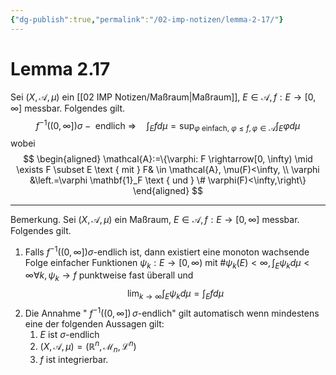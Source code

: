```yaml
---
{"dg-publish":true,"permalink":"/02-imp-notizen/lemma-2-17/"}
---
```


# Lemma 2.17
Sei $(X, \mathcal{A}, \mu)$ ein [[02 IMP Notizen/Maßraum\|Maßraum]], $E \in \mathcal{A}, f: E \rightarrow[0, \infty]$ messbar. Folgendes gilt.
$$
f^{-1}((0, \infty]) \sigma-\text { endlich } \Longrightarrow \quad \int_E f d \mu=\sup _{\varphi \text { einfach, } \varphi \leq f, \varphi \in \mathcal{A}} \int_E \varphi d \mu
$$
wobei
$$
\begin{aligned}
\mathcal{A}:=\{\varphi: F \rightarrow[0, \infty) \mid \exists F \subset E \text { mit } F& \in \mathcal{A}, \mu(F)<\infty, \\
\varphi &\left.=\varphi \mathbf{1}_F \text { und } \# \varphi(F)<\infty,\right\}
\end{aligned}
$$
___
Bemerkung. Sei $(X, \mathcal{A}, \mu)$ ein Maßraum, $E \in \mathcal{A}, f: E \rightarrow[0, \infty]$ messbar. Folgendes gilt.
1. Falls $f^{-1}((0, \infty]) \sigma$-endlich ist, dann existiert eine monoton wachsende Folge einfacher Funktionen $\psi_k: E \rightarrow[0, \infty)$ mit $\# \psi_k(E)<\infty, \int_E \psi_k d \mu<\infty \forall k, \psi_k \rightarrow f$ punktweise fast überall und
$$
\lim _{k \rightarrow \infty} \int_E \psi_k d \mu=\int_E f d \mu
$$
2. Die Annahme " $f^{-1}((0, \infty]) \,\sigma$-endlich" gilt automatisch wenn mindestens eine der folgenden Aussagen gilt:
	1. $E$ ist $\sigma$-endlich
	2. $(X, \mathcal{A}, \mu)=\left(\mathbb{R}^n, \mathcal{M}_n, \mathcal{L}^n\right)$
	3. $f$ ist integrierbar.